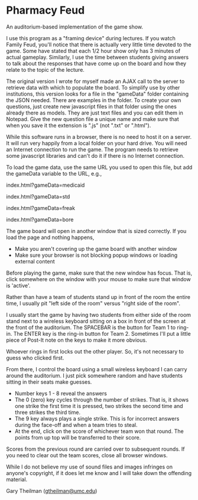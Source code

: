 # Pharmacy Feud
An auditorium-based implementation of the game show.


I use this program as a "framing device" during lectures. If you watch Family Feud, you'll notice that there is actually very little time devoted to the game. Some have stated that each 1/2 hour show only has 3 minutes of actual gameplay. Similarly, I use the time between students giving answers to talk about the responses that have come up on the board and how they relate to the topic of the lecture. 

The original version I wrote for myself made an AJAX call to the server to retrieve data with which to populate the board. To simplify use by other institutions, this version looks for a file in the "gameData" folder containing the JSON needed. There are examples in the folder. To create your own questions, just create new javascript files in that folder using the ones already there as models. They are just text files and you can edit them in Notepad. Give the new question file a unique name and make sure that when you save it the extension is ".js" (not ".txt" or ".html"). 

While this software runs in a browser, there is no need to host it on a server. It will run very happily from a local folder on your hard drive. You will need an Internet connection to run the game. The program needs to retrieve some javascript libraries and can't do it if there is no Internet connection. 

To load the game data, use the same URL you used to open this file, but add the gameData variable to the URL, e.g., 

index.html?gameData=medicaid 

index.html?gameData=std 

index.html?gameData=freak 

index.html?gameData=bore 


The game board will open in another window that is sized correctly. If you load the page and nothing happens, 

* Make you aren't covering up the game board with another window
* Make sure your browser is not blocking popup windows or loading external content



Before playing the game, make sure that the new window has focus. That is, click somewhere on the window with your mouse to make sure that window is 'active'. 


Rather than have a team of students stand up in front of the room the entire time, I usually pit "left side of the room" versus "right side of the room". 


I usually start the game by having two students from either side of the room stand next to a wireless keyboard sitting on a box in front of the screen at the front of the auditorium. The SPACEBAR is the button for Team 1 to ring-in. The ENTER key is the ring-in button for Team 2. Sometimes I'll put a little piece of Post-It note on the keys to make it more obvious.


Whoever rings in first locks out the other player. So, it's not necessary to guess who clicked first.


From there, I control the board using a small wireless keyboard I can carry around the auditorium. I just pick somewhere random and have students sitting in their seats make guesses.

* Number keys 1 - 8 reveal the answers
* The 0 (zero) key cycles through the number of strikes. That is, it shows one strike the first time it is pressed, two strikes the second time and three strikes the third time. 
* The 9 key always plays a single strike. This is for incorrect answers during the face-off and when a team tries to steal. 
* At the end, click on the score of whichever team won that round. The points from up top will be transferred to their score. 


Scores from the previous round are carried over to subsequent rounds. If you need to clear out the team scores, close all browser windows.


While I do not believe my use of sound files and images infringes on anyone's copyright, if it does let me know and I will take down the offending material.


Gary Theilman (gtheilman@umc.edu)

